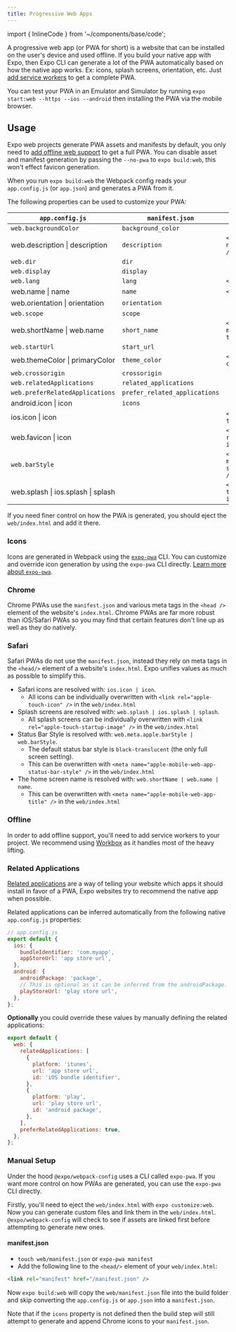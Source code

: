 ```yaml
---
title: Progressive Web Apps
---
```


import { InlineCode } from '~/components/base/code';

A progressive web app (or PWA for short) is a website that can be installed on the user's device and used offline. If you build your native app with Expo, then Expo CLI can generate a lot of the PWA automatically based on how the native app works. Ex: icons, splash screens, orientation, etc. Just [add service workers](https://expo.fyi/enabling-web-service-workers) to get a complete PWA.

You can test your PWA in an Emulator and Simulator by running `expo start:web --https --ios --android` then installing the PWA via the mobile browser.

## Usage

Expo web projects generate PWA assets and manifests by default, you only need to [add offline web support](https://expo.fyi/enabling-web-service-workers) to get a full PWA. You can disable asset and manifest generation by passing the `--no-pwa` to `expo build:web`, this won't effect favicon generation.

When you run `expo build:web` the Webpack config reads your `app.config.js` (or `app.json`) and generates a PWA from it.

The following properties can be used to customize your PWA:

| `app.config.js`                                             | `manifest.json`               | `index.html`                                            |
| ----------------------------------------------------------- | ----------------------------- | ------------------------------------------------------- |
| `web.backgroundColor`                                       | `background_color`            |                                                         |
| <InlineCode>web.description \| description</InlineCode>     | `description`                 | `<meta name="description" />`                           |
| `web.dir`                                                   | `dir`                         |                                                         |
| `web.display`                                               | `display`                     |                                                         |
| `web.lang`                                                  | `lang`                        | `<html lang="">`                                        |
| <InlineCode>web.name \| name</InlineCode>                   | `name`                        | `<title />`                                             |
| <InlineCode>web.orientation \| orientation</InlineCode>     | `orientation`                 |                                                         |
| `web.scope`                                                 | `scope`                       |                                                         |
| <InlineCode>web.shortName \| web.name</InlineCode>          | `short_name`                  | `<meta name="apple-mobile-web-app-title"/>`             |
| `web.startUrl`                                              | `start_url`                   |                                                         |
| <InlineCode>web.themeColor \| primaryColor</InlineCode>     | `theme_color`                 | `<meta name="theme-color" />`                           |
| `web.crossorigin`                                           | `crossorigin`                 |                                                         |
| `web.relatedApplications`                                   | `related_applications`        |                                                         |
| `web.preferRelatedApplications`                             | `prefer_related_applications` |                                                         |
| <InlineCode>android.icon \| icon</InlineCode>               | `icons`                       |                                                         |
| <InlineCode>ios.icon \| icon</InlineCode>                   |                               | `<link rel="apple-touch-icon" >`                        |
| <InlineCode>web.favicon \| icon</InlineCode>                |                               | `<link rel="shortcut icon" >`                           |
| `web.barStyle`                                              |                               | `<meta name="apple-mobile-web-app-status-bar-style" />` |
| <InlineCode>web.splash \| ios.splash \| splash</InlineCode> |                               | `<link rel="apple-touch-startup-image" >`               |

If you need finer control on how the PWA is generated, you should eject the `web/index.html` and add it there.

### Icons

Icons are generated in Webpack using the [`expo-pwa`][expo-pwa] CLI. You can customize and override icon generation by using the `expo-pwa` CLI directly. [Learn more about `expo-pwa`][expo-pwa].

[expo-pwa]: https://github.com/expo/expo-cli/tree/master/packages/pwa

### Chrome

Chrome PWAs use the `manifest.json` and various meta tags in the `<head />` element of the website's `index.html`. Chrome PWAs are far more robust than iOS/Safari PWAs so you may find that certain features don't line up as well as they do natively.

### Safari

Safari PWAs do not use the `manifest.json`, instead they rely on meta tags in the `<head/>` element of a website's `index.html`. Expo unifies values as much as possible to simplify this.

- Safari icons are resolved with: `ios.icon | icon`.
  - All icons can be individually overwritten with `<link rel="apple-touch-icon" />` in the `web/index.html`
- Splash screens are resolved with: `web.splash | ios.splash | splash`.
  - All splash screens can be individually overwritten with `<link rel="apple-touch-startup-image" />` in the `web/index.html`
- Status Bar Style is resolved with: `web.meta.apple.barStyle | web.barStyle`.
  - The default status bar style is `black-translucent` (the only full screen setting).
  - This can be overwritten with `<meta name="apple-mobile-web-app-status-bar-style" />` in the `web/index.html`
- The home screen name is resolved with: `web.shortName | web.name | name`.
  - This can be overwritten with `<meta name="apple-mobile-web-app-title" />` in the `web/index.html`

### Offline

In order to add offline support, you'll need to add service workers to your project. We recommend using [Workbox](https://developers.google.com/web/tools/workbox/modules/workbox-webpack-plugin) as it handles most of the heavy lifting.

### Related Applications

[Related applications](https://developer.mozilla.org/en-US/docs/Web/Manifest#related_applications) are a way of telling your website which apps it should install in favor of a PWA, Expo websites try to recommend the native app when possible.

Related applications can be inferred automatically from the following native `app.config.js` properties:

```js
// app.config.js
export default {
  ios: {
    bundleIdentifier: 'com.myapp',
    appStoreUrl: 'app store url',
  },
  android: {
    androidPackage: 'package',
    // This is optional as it can be inferred from the androidPackage.
    playStoreUrl: 'play store url',
  },
};
```

**Optionally** you could override these values by manually defining the related applications:

```js
export default {
  web: {
    relatedApplications: [
      {
        platform: 'itunes',
        url: 'app store url',
        id: 'iOS bundle identifier',
      },
      {
        platform: 'play',
        url: 'play store url',
        id: 'android package',
      },
    ],
    preferRelatedApplications: true,
  },
};
```

### Manual Setup

Under the hood `@expo/webpack-config` uses a CLI called `expo-pwa`. If you want more control on how PWAs are generated, you can use the `expo-pwa` CLI directly.

Firstly, you'll need to eject the `web/index.html` with `expo customize:web`. Now you can generate custom files and link them in the `web/index.html`. `@expo/webpack-config` will check to see if assets are linked first before attempting to generate new ones.

#### manifest.json

- `touch web/manifest.json` or `expo-pwa manifest`
- Add the following line to the `<head/>` element of your `web/index.html`:

```html
<link rel="manifest" href="/manifest.json" />
```

Now `expo build:web` will copy the `web/manifest.json` file into the build folder and skip converting the `app.config.js` or `app.json` into a `manifest.json`.

Note that if the `icons` property is not defined then the build step will still attempt to generate and append Chrome icons to your `manifest.json`.
